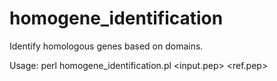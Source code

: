 # homogene_identification
Identify homologous genes based on domains.

Usage:
perl homogene_identification.pl <input.pep> <ref.pep> <outdir>
